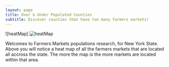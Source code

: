 ```yaml
---
layout: page
title: Over & Under Populated Counties 
subtitle: Discover counties that have too many farmers markets!
---
```


![heatMap]
![heatMap](../Maps/HeatMap.png "Heat Map")

Welcomes to Farmers Markets populations research, for New York State. Above you will notice a heat map of all the farmers markets
that are located all accross the state. The more the map is the more markets are located within that area. 

